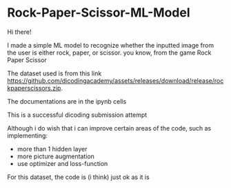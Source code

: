 # Rock-Paper-Scissor-ML-Model

Hi there!

I made a simple ML model to recognize whether the inputted image from the user is either rock, paper, or scissor. you know, from the game Rock Paper Scissor

The dataset used is from this link https://github.com/dicodingacademy/assets/releases/download/release/rockpaperscissors.zip.

The documentations are in the ipynb cells

This is a successful dicoding submission attempt

Although i do wish that i can improve certain areas of the code, such as implementing:
- more than 1 hidden layer
- more picture augmentation
- use optimizer and loss-function

For this dataset, the code is (i think) just ok as it is
